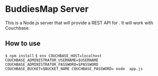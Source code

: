 # BuddiesMap Server

This is a Node.js server that will provide a REST API for <buddiesmap>.
It will work with Couchbase.

## How to use
`$ npm install`
`$ env COUCHBASE_HOST=localhost COUCHBASE_ADMINISTRATOR_USERNAME=$USERNAME COUCHBASE_ADMINISTRATOR_PASSWORD=$PASSWORD COUCHBASE_BUCKET=$BUCKET_NAME COUCHBASE_PASSWORD= node  app.js`